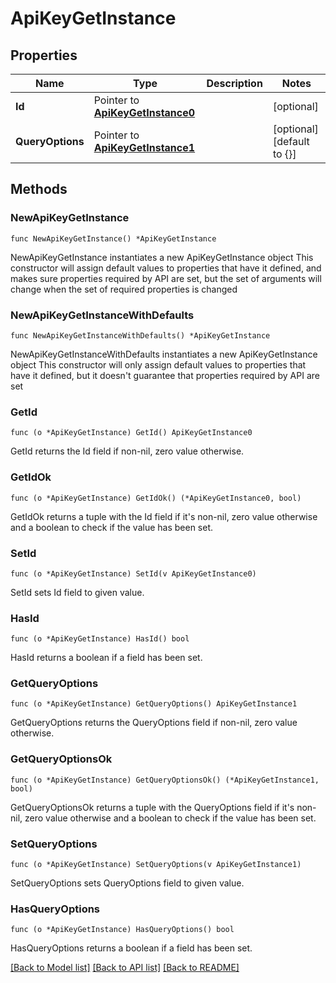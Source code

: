 # ApiKeyGetInstance

## Properties

Name | Type | Description | Notes
------------ | ------------- | ------------- | -------------
**Id** | Pointer to [**ApiKeyGetInstance0**](ApiKeyGetInstance0.md) |  | [optional] 
**QueryOptions** | Pointer to [**ApiKeyGetInstance1**](ApiKeyGetInstance1.md) |  | [optional] [default to {}]

## Methods

### NewApiKeyGetInstance

`func NewApiKeyGetInstance() *ApiKeyGetInstance`

NewApiKeyGetInstance instantiates a new ApiKeyGetInstance object
This constructor will assign default values to properties that have it defined,
and makes sure properties required by API are set, but the set of arguments
will change when the set of required properties is changed

### NewApiKeyGetInstanceWithDefaults

`func NewApiKeyGetInstanceWithDefaults() *ApiKeyGetInstance`

NewApiKeyGetInstanceWithDefaults instantiates a new ApiKeyGetInstance object
This constructor will only assign default values to properties that have it defined,
but it doesn't guarantee that properties required by API are set

### GetId

`func (o *ApiKeyGetInstance) GetId() ApiKeyGetInstance0`

GetId returns the Id field if non-nil, zero value otherwise.

### GetIdOk

`func (o *ApiKeyGetInstance) GetIdOk() (*ApiKeyGetInstance0, bool)`

GetIdOk returns a tuple with the Id field if it's non-nil, zero value otherwise
and a boolean to check if the value has been set.

### SetId

`func (o *ApiKeyGetInstance) SetId(v ApiKeyGetInstance0)`

SetId sets Id field to given value.

### HasId

`func (o *ApiKeyGetInstance) HasId() bool`

HasId returns a boolean if a field has been set.

### GetQueryOptions

`func (o *ApiKeyGetInstance) GetQueryOptions() ApiKeyGetInstance1`

GetQueryOptions returns the QueryOptions field if non-nil, zero value otherwise.

### GetQueryOptionsOk

`func (o *ApiKeyGetInstance) GetQueryOptionsOk() (*ApiKeyGetInstance1, bool)`

GetQueryOptionsOk returns a tuple with the QueryOptions field if it's non-nil, zero value otherwise
and a boolean to check if the value has been set.

### SetQueryOptions

`func (o *ApiKeyGetInstance) SetQueryOptions(v ApiKeyGetInstance1)`

SetQueryOptions sets QueryOptions field to given value.

### HasQueryOptions

`func (o *ApiKeyGetInstance) HasQueryOptions() bool`

HasQueryOptions returns a boolean if a field has been set.


[[Back to Model list]](../README.md#documentation-for-models) [[Back to API list]](../README.md#documentation-for-api-endpoints) [[Back to README]](../README.md)


